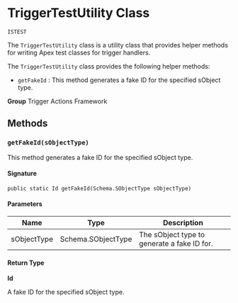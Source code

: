 # TriggerTestUtility Class

`ISTEST`

The `TriggerTestUtility` class is a utility class that provides helper methods for writing 
Apex test classes for trigger handlers. 
 
The `TriggerTestUtility` class provides the following helper methods: 
 
- `getFakeId` : This method generates a fake ID for the specified sObject type.

**Group** Trigger Actions Framework

## Methods
### `getFakeId(sObjectType)`

This method generates a fake ID for the specified sObject type.

#### Signature
```apex
public static Id getFakeId(Schema.SObjectType sObjectType)
```

#### Parameters
| Name | Type | Description |
|------|------|-------------|
| sObjectType | Schema.SObjectType | The sObject type to generate a fake ID for. |

#### Return Type
**Id**

A fake ID for the specified sObject type.